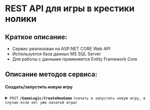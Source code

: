 # REST API для игры в крестики нолики

## Краткое описание:

- Сервис реализован на ASP.NET CORE Web API
- Используется база данных MS SQL Server
- Для работы с данными применяется Entity Framework Core

## Описание методов сервиса:

#### Создать/запустить новую игру

<details>
 <summary><code>POST</code> <code><b>/GameLogic/CreateNewGame</b></code> <code>(начать и запустить новую игру, в случае если нет уже начатой игры)</code></summary>

##### Параметры
  
> Нет параметров

##### Поддерживаемые типы содержимого запросов:
- `application/json-patch+json`
- `application/json`
- `text/json`
- `application/*+json`
  
##### Тело запроса

> | Имя параметра     | Тип данных| Описание                                                                                |
> |-------------------|-----------|-----------------------------------------------------------------------------------------|
> | crossesPlayerName | string    | Имя игрока, играющего крестиками                                                        |
> | noughtPlayerName  | string    | Имя игрока, играющего ноликами                                                          |

##### Возможные ответы

> | http код      | тип содержимого                   | ответ                                                                     |
> |---------------|-----------------------------------|---------------------------------------------------------------------------|
> | `201`         | `text/plain;charset=UTF-8`        | См. "Образец тела ответа с кодом 201" ниже                                |
> | `400`         | `text/plain;charset=UTF-8`        | `There is already one running game. It's impossible to add a second one`  |
> | `500`         | `text/html;charset=utf-8`         | `Internal server error. Something went wrong inside CreateNewGame action` |                                                                     
##### Тело ответа с кодом 201
 
> | Имя параметра     | Тип данных| Описание                                                                                |
> |-------------------|-----------|-----------------------------------------------------------------------------------------|
> | gameStatus        | string    | Статус игры (при создании игры - "Running")                                             |
> | crossesPlayerName | string    | Имя игрока, играющего крестиками                                                        |
> | noughtPlayerName  | string    | Имя игрока, играющего ноликами                                                          |
> | noughtWinnerName  | string    | Имя победившего в игре игрока (при создании игры - "No one")                            |  
> | startTime         | Datetime  | Дата и время начала игры                                                                |   
> | endTime           | Datetime  | Дата и время окончания игры (при создании игры - нет значения)                          |   
  
  
##### Образец тела ответа с кодом 201
  
> ```javascript
> {
>  "gameStatus": "Running",
>  "crossesPlayerName": "string",
>  "noughtsPlayerName": "string",
>  "winnerPlayerName": "No one",
>  "startTime": "2023-03-10T22:03:45.643",
>  "endTime": null
> }
> ```
  
##### Обрезец заголовков ответа с кодом 201
> ```javascript
>  content-length: 163 
>  content-type: application/json; charset=utf-8 
>  date: Fri,10 Mar 2023 19:43:33 GMT 
>  location: https://localhost:7152/Game/21 
>  server: Kestrel 
>  ```  

  
##### Образец cURL

> ```javascript
>  curl -X 'POST' \
>  'https://localhost:7152/GameLogic/CreateNewGame' \
>  -H 'accept: */*' \
>  -H 'Content-Type: text/json' \
>  -d '{
>  "crossesPlayerName": "string",
>  "noughtPlayerName": "string"
>  }'
> ```

</details>
